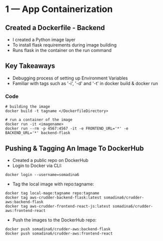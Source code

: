 # 1 — App Containerization

## Created a Dockerfile - Backend
* I created a Python image layer
* To install flask requirements during image building
* Runs flask in the container on the run command

## Key Takeaways
* Debugging process of setting up Environment Variables
* Familiar with tags such as '-i', '-d' and '-t' in docker build & docker run

### Code  
```
# building the image
docker build -t tagname </DockerfileDirectory>
```

```
# run a container of the image
docker run -it <imagename>
docker run --rm -p 4567:4567 -it -e FRONTEND_URL='*' -e BACKEND_URL='*' backend-flask
```


## Pushing & Tagging An Image To DockerHub
* Created a public repo on DockerHub
* Login to Docker via CLI:
```
docker login --username=somadina6
```

* Tag the local image with repo:tagname:
```
docker tag local-mage:tagname repo:tagname
docker tag aws-crudder-backend-flask:latest somadina6/crudder-aws:backend-flask
docker tag aws-crudder-frontend-react-js:latest somadina6/crudder-aws:frontend-react
```

* Push the images to the DockerHub repo:
```
docker push somadina6/crudder-aws:backend-flask 
docker push somadina6/crudder-aws:frontend-react 
```

